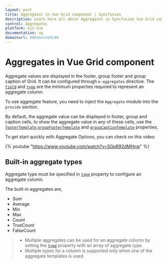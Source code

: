 ```yaml
---
layout: post
title: Aggregates in Vue Grid component | Syncfusion
description: Learn here all about Aggregates in Syncfusion Vue Grid component of Syncfusion Essential JS 2 and more.
control: Aggregates 
platform: ej2-vue
documentation: ug
domainurl: ##DomainURL##
---
```


# Aggregates in Vue Grid component

Aggregate values are displayed in the footer, group footer and group caption of Grid. It can be configured through `e-aggregates` directive. The [`field`](https://ej2.syncfusion.com/vue/documentation/api/grid/aggregateColumn/#field) and [`type`](https://ej2.syncfusion.com/vue/documentation/api/grid/aggregateColumn/#type) are the minimum properties required to represent an aggregate column.

To use aggregate feature, you need to inject the `Aggregate` module into the `provide` section.

By default, the aggregate value can be displayed in footer, group and caption cells, to show the aggregate value in any of these cells, use the [`footerTemplate`](https://ej2.syncfusion.com/vue/documentation/api/grid/aggregateColumn/#footertemplate),[`groupFooterTemplate`](https://ej2.syncfusion.com/vue/documentation/api/grid/aggregateColumn/#groupfootertemplate) and [`groupCaptionTemplate`](https://ej2.syncfusion.com/vue/documentation/api/grid/aggregateColumn/#groupcaptiontemplate) properties.

To get start quickly with Aggregate Options, you can check on this video:

{% youtube "https://www.youtube.com/watch?v=SGpR92dMHnw" %}

## Built-in aggregate types

Aggregate type must be specified in [`type`](https://ej2.syncfusion.com/vue/documentation/api/grid/aggregateColumn/#type) property to configure an aggregate column.

The built-in aggregates are,
* Sum
* Average
* Min
* Max
* Count
* TrueCount
* FalseCount

> * Multiple aggregates can be used for an aggregate column by setting the [`type`](https://ej2.syncfusion.com/vue/documentation/api/grid/aggregateColumn/#type) property with an array of aggregate type.
> * Multiple types for a column is supported only when one of the aggregate templates is used.